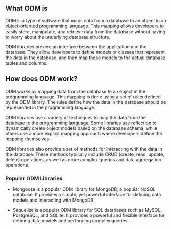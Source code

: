 ## What ODM is

ODM is a type of software that maps data from a database to an object in an object-oriented programming language. This mapping allows developers to easily store, manipulate, and retrieve data from the database without having to worry about the underlying database structure.

ODM libraries provide an interface between the application and the database. They allow developers to define models or classes that represent the data in the database, and then map those models to the actual database tables and columns.

## How does ODM work?

ODM works by mapping data from the database to an object in the programming language. This mapping is done using a set of rules defined by the ODM library. The rules define how the data in the database should be represented in the programming language.

ODM libraries use a variety of techniques to map the data from the database to the programming language. Some libraries use reflection to dynamically create object models based on the database schema, while others use a more explicit mapping approach where developers define the mapping themselves.

ODM libraries also provide a set of methods for interacting with the data in the database. These methods typically include CRUD (create, read, update, delete) operations, as well as more complex queries and data aggregation operations.

### Popular ODM Libraries

- Mongoose is a popular ODM library for MongoDB, a popular NoSQL database. It provides a simple, yet powerful interface for defining data models and interacting with MongoDB.

- Sequelize is a popular ODM library for SQL databases such as MySQL, PostgreSQL, and SQLite. It provides a powerful and flexible interface for defining data models and performing complex queries.